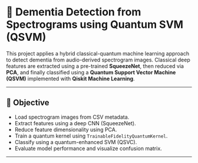 # 🧠 Dementia Detection from Spectrograms using Quantum SVM (QSVM)

This project applies a hybrid classical-quantum machine learning approach to detect dementia from audio-derived spectrogram images. Classical deep features are extracted using a pre-trained **SqueezeNet**, then reduced via **PCA**, and finally classified using a **Quantum Support Vector Machine (QSVM)** implemented with **Qiskit Machine Learning**.

---

## 🎯 Objective

- Load spectrogram images from CSV metadata.
- Extract features using a deep CNN (SqueezeNet).
- Reduce feature dimensionality using PCA.
- Train a quantum kernel using `TrainableFidelityQuantumKernel`.
- Classify using a quantum-enhanced SVM (QSVC).
- Evaluate model performance and visualize confusion matrix.

---




